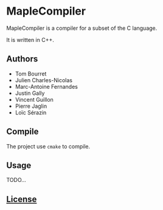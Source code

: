 # MapleCompiler

MapleCompiler is a compiler for a subset of the C language.

It is written in C++.

## Authors

- Tom Bourret
- Julien Charles-Nicolas
- Marc-Antoine Fernandes
- Justin Gally
- Vincent Guillon
- Pierre Jaglin
- Loïc Sérazin


## Compile

The project use `cmake` to compile.

## Usage

TODO...

## [License](./LICENSE)